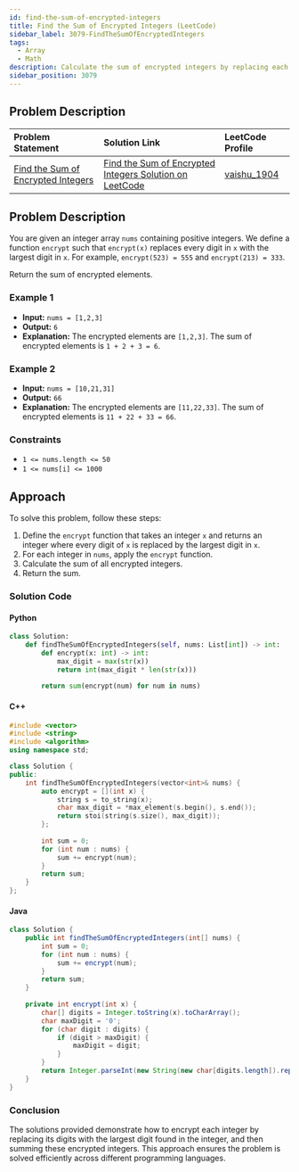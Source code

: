 ```yaml
---
id: find-the-sum-of-encrypted-integers
title: Find the Sum of Encrypted Integers (LeetCode)
sidebar_label: 3079-FindTheSumOfEncryptedIntegers
tags:
  - Array
  - Math
description: Calculate the sum of encrypted integers by replacing each digit in the integer with the largest digit in the integer.
sidebar_position: 3079
---
```


## Problem Description

| Problem Statement | Solution Link | LeetCode Profile |
| :---------------- | :------------ | :--------------- |
| [Find the Sum of Encrypted Integers](https://leetcode.com/problems/find-the-sum-of-encrypted-integers/) | [Find the Sum of Encrypted Integers Solution on LeetCode](https://leetcode.com/problems/find-the-sum-of-encrypted-integers/solutions/) | [vaishu_1904](https://leetcode.com/u/vaishu_1904/) |

## Problem Description

You are given an integer array `nums` containing positive integers. We define a function `encrypt` such that `encrypt(x)` replaces every digit in `x` with the largest digit in `x`. For example, `encrypt(523) = 555` and `encrypt(213) = 333`.

Return the sum of encrypted elements.

### Example 1

- **Input:** `nums = [1,2,3]`
- **Output:** `6`
- **Explanation:** The encrypted elements are `[1,2,3]`. The sum of encrypted elements is `1 + 2 + 3 = 6`.

### Example 2

- **Input:** `nums = [10,21,31]`
- **Output:** `66`
- **Explanation:** The encrypted elements are `[11,22,33]`. The sum of encrypted elements is `11 + 22 + 33 = 66`.

### Constraints

- `1 <= nums.length <= 50`
- `1 <= nums[i] <= 1000`

## Approach

To solve this problem, follow these steps:

1. Define the `encrypt` function that takes an integer `x` and returns an integer where every digit of `x` is replaced by the largest digit in `x`.
2. For each integer in `nums`, apply the `encrypt` function.
3. Calculate the sum of all encrypted integers.
4. Return the sum.

### Solution Code

#### Python

```python
class Solution:
    def findTheSumOfEncryptedIntegers(self, nums: List[int]) -> int:
        def encrypt(x: int) -> int:
            max_digit = max(str(x))
            return int(max_digit * len(str(x)))
        
        return sum(encrypt(num) for num in nums)
```

#### C++

```c++
#include <vector>
#include <string>
#include <algorithm>
using namespace std;

class Solution {
public:
    int findTheSumOfEncryptedIntegers(vector<int>& nums) {
        auto encrypt = [](int x) {
            string s = to_string(x);
            char max_digit = *max_element(s.begin(), s.end());
            return stoi(string(s.size(), max_digit));
        };
        
        int sum = 0;
        for (int num : nums) {
            sum += encrypt(num);
        }
        return sum;
    }
};

```

#### Java

```java
class Solution {
    public int findTheSumOfEncryptedIntegers(int[] nums) {
        int sum = 0;
        for (int num : nums) {
            sum += encrypt(num);
        }
        return sum;
    }
    
    private int encrypt(int x) {
        char[] digits = Integer.toString(x).toCharArray();
        char maxDigit = '0';
        for (char digit : digits) {
            if (digit > maxDigit) {
                maxDigit = digit;
            }
        }
        return Integer.parseInt(new String(new char[digits.length]).replace('\0', maxDigit));
    }
}

```

### Conclusion
The solutions provided demonstrate how to encrypt each integer by replacing its digits with the 
largest digit found in the integer, and then summing these encrypted integers. This approach ensures 
the problem is solved efficiently across different programming languages.